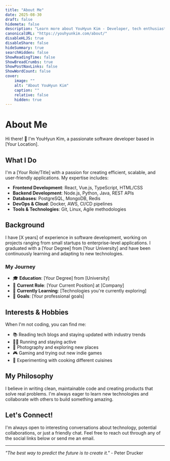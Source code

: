 ```yaml
---
title: "About Me"
date: 2025-08-30
draft: false
hidemeta: false
description: "Learn more about YouHyun Kim - Developer, tech enthusiast, and lifelong learner"
canonicalURL: "https://youhyunkim.com/about/"
disableHLJS: true
disableShare: false
hideSummary: true
searchHidden: false
ShowReadingTime: false
ShowBreadCrumbs: true
ShowPostNavLinks: false
ShowWordCount: false
cover:
    image: ""
    alt: "About YouHyun Kim"
    caption: ""
    relative: false
    hidden: true
---
```


# About Me

Hi there! 👋 I'm YouHyun Kim, a passionate software developer based in [Your Location].

## What I Do

I'm a [Your Role/Title] with a passion for creating efficient, scalable, and user-friendly applications. My expertise includes:

- **Frontend Development**: React, Vue.js, TypeScript, HTML/CSS
- **Backend Development**: Node.js, Python, Java, REST APIs
- **Databases**: PostgreSQL, MongoDB, Redis
- **DevOps & Cloud**: Docker, AWS, CI/CD pipelines
- **Tools & Technologies**: Git, Linux, Agile methodologies

## Background

I have [X years] of experience in software development, working on projects ranging from small startups to enterprise-level applications. I graduated with a [Your Degree] from [Your University] and have been continuously learning and adapting to new technologies.

### My Journey

- 🎓 **Education**: [Your Degree] from [University]
- 💼 **Current Role**: [Your Current Position] at [Company]
- 🌱 **Currently Learning**: [Technologies you're currently exploring]
- 🎯 **Goals**: [Your professional goals]

## Interests & Hobbies

When I'm not coding, you can find me:

- 📚 Reading tech blogs and staying updated with industry trends
- 🏃‍♂️ Running and staying active
- 📸 Photography and exploring new places
- 🎮 Gaming and trying out new indie games
- 🍳 Experimenting with cooking different cuisines

## My Philosophy

I believe in writing clean, maintainable code and creating products that solve real problems. I'm always eager to learn new technologies and collaborate with others to build something amazing.

## Let's Connect!

I'm always open to interesting conversations about technology, potential collaborations, or just a friendly chat. Feel free to reach out through any of the social links below or send me an email.

---

*"The best way to predict the future is to create it."* - Peter Drucker